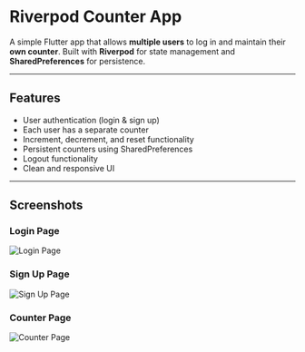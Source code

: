 # Riverpod Counter App

A simple Flutter app that allows **multiple users** to log in and maintain their **own counter**. Built with **Riverpod** for state management and **SharedPreferences** for persistence.  

---

## Features

- User authentication (login & sign up)  
- Each user has a separate counter  
- Increment, decrement, and reset functionality  
- Persistent counters using SharedPreferences  
- Logout functionality  
- Clean and responsive UI  

---

## Screenshots

### Login Page
![Login Page](https://via.placeholder.com/400x800?text=Login+Page)

### Sign Up Page
![Sign Up Page](https://via.placeholder.com/400x800?text=Sign+Up+Page)

### Counter Page
![Counter Page](https://via.placeholder.com/400x800?text=Counter+Page)
